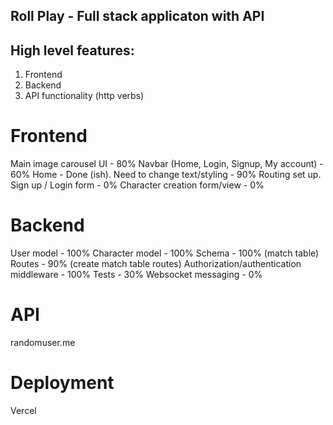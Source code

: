 ## Roll Play - Full stack applicaton with API

## High level features:

1) Frontend
2) Backend
3) API functionality (http verbs)

# Frontend

Main image carousel UI - 80%
Navbar  (Home, Login, Signup, My account) - 60%
Home - Done (ish). Need to change text/styling - 90%
Routing set up.
Sign up / Login form - 0%
Character creation form/view - 0%

# Backend

User model - 100%
Character model - 100%
Schema - 100% (match table)
Routes - 90% (create match table routes)
Authorization/authentication middleware - 100%
Tests - 30%
Websocket messaging - 0%

# API

randomuser.me

# Deployment 

Vercel



